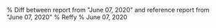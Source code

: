 % Diff between report from "June 07, 2020" and reference report from "June 07, 2020"
% Reffy
% June 07, 2020

